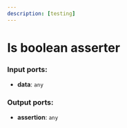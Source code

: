```yaml
---
description: [testing]
---
```


# Is boolean asserter

### Input ports:

* __data__: ` any `

### Output ports:

* __assertion__: ` any `

